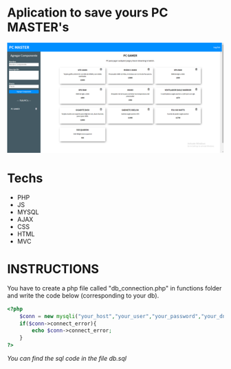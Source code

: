 # Aplication to save yours PC MASTER's


![](./pc_configurator.png)

# Techs
- PHP
- JS
- MYSQL
- AJAX
- CSS
- HTML
- MVC

# INSTRUCTIONS
You have to create a php file called "db_connection.php" in functions folder and write the code below (corresponding to your db).
```php
<?php
    $conn = new mysqli("your_host","your_user","your_password","your_dn");
    if($conn->connect_error){
        echo $conn->connect_error;
    }
?>
```
*You can find the sql code in the file *db.sql**
